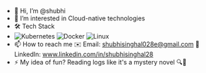 - 👋 Hi, I’m @shubhi
- 👀 I’m interested in Cloud-native technologies
- 🛠️ Tech Stack
- ![Kubernetes](https://img.shields.io/badge/Kubernetes-326CE5?logo=kubernetes&logoColor=white)
  ![Docker](https://img.shields.io/badge/Docker-2496ED?logo=docker&logoColor=white)
  ![Linux](https://img.shields.io/badge/Linux-FCC624?logo=linux&logoColor=black)
- 📫 How to reach me
  ✉️ Email: shubhisinghal028e@gmail.com 
  🔗 LinkedIn: www.linkedin.com/in/shubhisinghal28
- ⚡
  My idea of fun? Reading logs like it's a mystery novel 🔍📖

<!---
shubhi-coredge/shubhi-coredge is a ✨ special ✨ repository because its `README.md` (this file) appears on your GitHub profile.
You can click the Preview link to take a look at your changes.
--->
